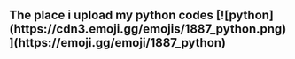 <h2>The place i upload my python codes [![python](https://cdn3.emoji.gg/emojis/1887_python.png)](https://emoji.gg/emoji/1887_python) </h2>
